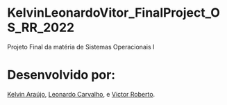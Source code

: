 # KelvinLeonardoVitor_FinalProject_OS_RR_2022
Projeto Final da matéria de Sistemas Operacionais I

# Desenvolvido por:
[Kelvin Araújo](https://github.com/DilliKel),
[Leonardo Carvalho](https://github.com/leonardocarMS), e
[Victor Roberto](https://github.com/mandaver).

